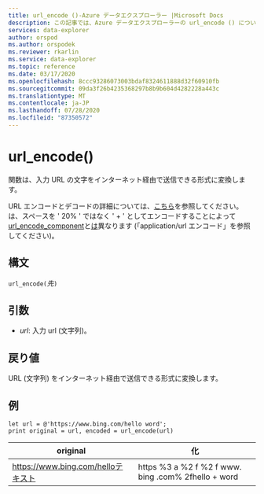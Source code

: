 ```yaml
---
title: url_encode ()-Azure データエクスプローラー |Microsoft Docs
description: この記事では、Azure データエクスプローラーの url_encode () について説明します。
services: data-explorer
author: orspod
ms.author: orspodek
ms.reviewer: rkarlin
ms.service: data-explorer
ms.topic: reference
ms.date: 03/17/2020
ms.openlocfilehash: 8ccc93286073003bdaf8324611888d32f60910fb
ms.sourcegitcommit: 09da3f26b4235368297b8b9b604d4282228a443c
ms.translationtype: MT
ms.contentlocale: ja-JP
ms.lasthandoff: 07/28/2020
ms.locfileid: "87350572"
---
```

# <a name="url_encode"></a>url_encode()

関数は、入力 URL の文字をインターネット経由で送信できる形式に変換します。 

URL エンコードとデコードの詳細については、[こちら](https://en.wikipedia.org/wiki/Percent-encoding)を参照してください。
は、スペースを ' 20% ' ではなく ' + ' としてエンコードすることによって[url_encode_component](./urlencodecomponentfunction.md)と[は](https://en.wikipedia.org/wiki/Percent-encoding)異なります (「application/url エンコード」を参照してください)。

## <a name="syntax"></a>構文

`url_encode(`*先*`)`

## <a name="arguments"></a>引数

* *url*: 入力 url (文字列)。  

## <a name="returns"></a>戻り値

URL (文字列) をインターネット経由で送信できる形式に変換します。

## <a name="examples"></a>例

```kusto
let url = @'https://www.bing.com/hello word';
print original = url, encoded = url_encode(url)
```

|original|化|
|---|---|
|https://www.bing.com/helloテキスト|https %3 a %2 f %2 f www. bing .com% 2fhello + word|


 